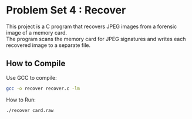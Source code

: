 # Problem Set 4 : Recover

This project is a C program that recovers JPEG images from a forensic image of a memory card.  
The program scans the memory card for JPEG signatures and writes each recovered image to a separate file.

## How to Compile

Use GCC to compile:

```bash
gcc -o recover recover.c -lm
```

How to Run:
```bash
./recover card.raw
```